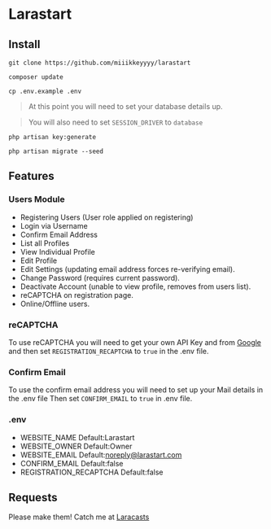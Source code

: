 # Larastart

## Install

 `git clone https://github.com/miiikkeyyyy/larastart`

 `composer update`
 
 `cp .env.example .env`
 
 > At this point you will need to set your database details up.
 
 > You will also need to set `SESSION_DRIVER` to `database`
 
 `php artisan key:generate`

 `php artisan migrate --seed`

## Features

### Users Module

- Registering Users (User role applied on registering)
- Login via Username
- Confirm Email Address
- List all Profiles
- View Individual Profile
- Edit Profile
- Edit Settings (updating email address forces re-verifying email).
- Change Password (requires current password).
- Deactivate Account (unable to view profile, removes from users list).
- reCAPTCHA on registration page.
- Online/Offline users.

### reCAPTCHA
To use reCAPTCHA you will need to get your own API Key and from [Google](https://www.google.com/recaptcha/intro/) and then set `REGISTRATION_RECAPTCHA` to `true` in the .env file. 

### Confirm Email
To use the confirm email address you will need to set up your Mail details in the .env file
Then set `CONFIRM_EMAIL` to `true` in .env file.

### .env
- WEBSITE_NAME Default:Larastart
- WEBSITE_OWNER Default:Owner
- WEBSITE_EMAIL Default:noreply@larastart.com
- CONFIRM_EMAIL Default:false
- REGISTRATION_RECAPTCHA Default:false

## Requests
Please make them! Catch me at [Laracasts](https://laracasts.com/@miiikkeyyyy)